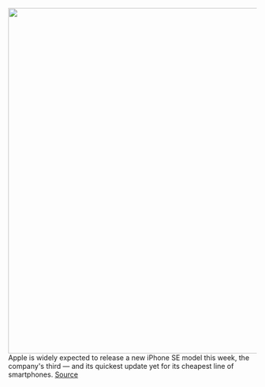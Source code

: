 <img src='https://cdn.vox-cdn.com/thumbor/1g8Rr7NTjkRe18nccMN79YF8o4M=/0x0:2040x1360/1200x800/filters:focal(857x517:1183x843)/cdn.vox-cdn.com/uploads/chorus_image/image/70588801/vpavic_042020_3980_0040.0.jpg' width='700px' /><br/>
Apple is widely expected to release a new iPhone SE model this week, the company's third — and its quickest update yet for its cheapest line of smartphones.
<a href='https://www.theverge.com/2022/3/7/22958173/apple-5g-iphone-se-event-carriers-customers'> Source <a/>